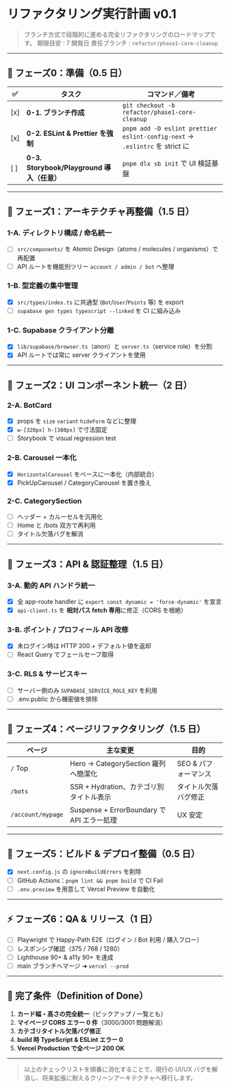 # リファクタリング実行計画 v0.1

> ブランチ方式で段階的に進める完全リファクタリングのロードマップです。
> 期限目安 : 7 開発日    責任ブランチ : `refactor/phase1-core-cleanup`

---

## 📂 フェーズ0：準備（0.5 日）

| ✅ | タスク | コマンド／備考 |
|----|--------|----------------|
| [x] | **0-1. ブランチ作成** | `git checkout -b refactor/phase1-core-cleanup` |
| [x] | **0-2. ESLint & Prettier を強制** | `pnpm add -D eslint prettier eslint-config-next` → `.eslintrc` を strict に |
| [ ] | **0-3. Storybook/Playground 導入（任意）** | `pnpm dlx sb init` で UI 検証基盤 |

---

## 🔹 フェーズ1：アーキテクチャ再整備（1.5 日）

### 1-A. ディレクトリ構成 / 命名統一

- [ ] `src/components/` を Atomic Design（atoms / molecules / organisms）で再配置
- [ ] API ルートを機能別ツリー `account / admin / bot` へ整理

### 1-B. 型定義の集中管理

- [x] `src/types/index.ts` に共通型 (`Bot`/`User`/`Points` 等) を export
- [ ] `supabase gen types typescript --linked` を CI に組み込み

### 1-C. Supabase クライアント分離

- [x] `lib/supabase/browser.ts`（anon）と `server.ts`（service role）を分割
- [x] API ルートでは常に server クライアントを使用

---

## 🔹 フェーズ2：UI コンポーネント統一（2 日）

### 2-A. BotCard

- [x] props を `size` `variant` `hideForm` などに整理
- [x] `w-[320px] h-[380px]` で寸法固定
- [ ] Storybook で visual regression test

### 2-B. Carousel 一本化

- [x] `HorizontalCarousel` をベースに一本化（内部統合）
- [x] PickUpCarousel / CategoryCarousel を置き換え

### 2-C. CategorySection

- [ ] ヘッダー + カルーセルを汎用化
- [ ] Home と /bots 双方で再利用
- [ ] タイトル欠落バグを解消

---

## 🔹 フェーズ3：API & 認証整理（1.5 日）

### 3-A. 動的 API ハンドラ統一

- [x] 全 app-route handler に `export const dynamic = 'force-dynamic'` を宣言
- [x] `api-client.ts` を **相対パス fetch 専用**に修正（CORS を根絶）

### 3-B. ポイント / プロフィール API 改修

- [x] 未ログイン時は HTTP 200 + デフォルト値を返却
- [ ] React Query でフェールセーフ取得

### 3-C. RLS & サービスキー

- [ ] サーバー側のみ `SUPABASE_SERVICE_ROLE_KEY` を利用
- [ ] .env.public から機密値を排除

---

## 🔹 フェーズ4：ページリファクタリング（1.5 日）

| ページ | 主な変更 | 目的 |
|--------|----------|------|
| `/` Top | Hero → CategorySection 羅列へ簡潔化 | SEO & パフォーマンス |
| `/bots` | SSR + Hydration、カテゴリ別タイトル表示 | タイトル欠落バグ修正 |
| `/account/mypage` | Suspense + ErrorBoundary で API エラー処理 | UX 安定 |

---

## 🔹 フェーズ5：ビルド & デプロイ整備（0.5 日）

- [x] `next.config.js` の `ignoreBuildErrors` を削除
- [ ] GitHub Actions：`pnpm lint && pnpm build` で CI Fail
- [ ] `.env.preview` を用意して Vercel Preview を自動化

---

## ⚡ フェーズ6：QA & リリース（1 日）

- [ ] Playwright で Happy-Path E2E（ログイン / Bot 利用 / 購入フロー）
- [ ] レスポンシブ確認（375 / 768 / 1280）
- [ ] Lighthouse 90+ & a11y 90+ を達成
- [ ] main ブランチへマージ ➜ `vercel --prod`

---

## 🎯 完了条件（Definition of Done）

1. **カード幅・高さの完全統一**（ピックアップ / 一覧とも）
2. **マイページ CORS エラー 0 件**（3000/3001 問題解消）
3. **カテゴリタイトル欠落バグ修正**
4. **build 時 TypeScript & ESLint エラー 0**
5. **Vercel Production で全ページ 200 OK**

---

> 以上のチェックリストを順番に消化することで、現行の UI/UX バグを解消し、将来拡張に耐えるクリーンアーキテクチャへ移行します。
